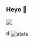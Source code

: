 ### Heyo 👋

<a href="https://skillicons.dev">
  <img src="https://skillicons.dev/icons?i=py,js,lua,pr" />
</a>

d 
<img align="center" src="https://readme-stats.jonas-bernard.dev/api/top-langs/?username=letruxux&theme=dark" alt="stats"/>
